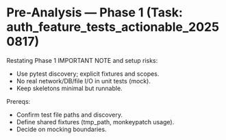 # Pre-Analysis — Phase 1 (Task: auth_feature_tests_actionable_20250817)

Restating Phase 1 IMPORTANT NOTE and setup risks:
- Use pytest discovery; explicit fixtures and scopes.
- No real network/DB/file I/O in unit tests (mock).
- Keep skeletons minimal but runnable.

Prereqs:
- Confirm test file paths and discovery.
- Define shared fixtures (tmp_path, monkeypatch usage).
- Decide on mocking boundaries.
